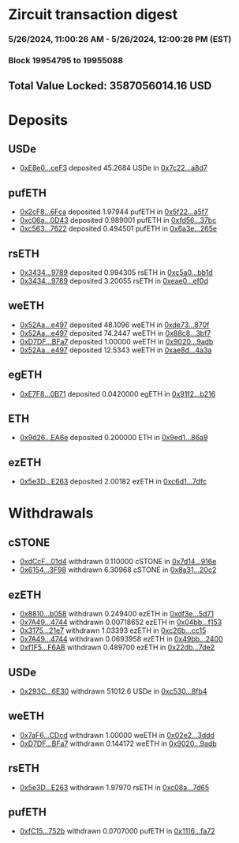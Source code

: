 # Zircuit transaction digest
### 5/26/2024, 11:00:26 AM - 5/26/2024, 12:00:28 PM (EST)
### Block 19954795 to 19955088

## Total Value Locked: 3587056014.16 USD

# Deposits
## USDe
- [0xE8e0...ceF3](https://etherscan.io/address/0xE8e05364EAA14DDDA1583DfD2A354291e905ceF3) deposited 45.2684 USDe in [0x7c22...a8d7](https://etherscan.io/tx/0xE8e05364EAA14DDDA1583DfD2A354291e905ceF3)
## pufETH
- [0x2cF8...6Fca](https://etherscan.io/address/0x2cF84fb6c4f9D163Da8E9420B2F7564883036Fca) deposited 1.97944 pufETH in [0x5f22...a5f7](https://etherscan.io/tx/0x2cF84fb6c4f9D163Da8E9420B2F7564883036Fca)
- [0xc06a...0D43](https://etherscan.io/address/0xc06ae821710D1D97c541A3FD59163b4D2b1a0D43) deposited 0.989001 pufETH in [0xfd56...37bc](https://etherscan.io/tx/0xc06ae821710D1D97c541A3FD59163b4D2b1a0D43)
- [0xc563...7622](https://etherscan.io/address/0xc5635A3026a9Bc74eB3074E599602C31C1107622) deposited 0.494501 pufETH in [0x6a3e...265e](https://etherscan.io/tx/0xc5635A3026a9Bc74eB3074E599602C31C1107622)
## rsETH
- [0x3434...9789](https://etherscan.io/address/0x34349c5569e7B846c3558961552D2202760A9789) deposited 0.994305 rsETH in [0xc5a0...bb1d](https://etherscan.io/tx/0x34349c5569e7B846c3558961552D2202760A9789)
- [0x3434...9789](https://etherscan.io/address/0x34349c5569e7B846c3558961552D2202760A9789) deposited 3.20055 rsETH in [0xeae0...ef0d](https://etherscan.io/tx/0x34349c5569e7B846c3558961552D2202760A9789)
## weETH
- [0x52Aa...e497](https://etherscan.io/address/0x52Aa899454998Be5b000Ad077a46Bbe360F4e497) deposited 48.1096 weETH in [0xde73...870f](https://etherscan.io/tx/0x52Aa899454998Be5b000Ad077a46Bbe360F4e497)
- [0x52Aa...e497](https://etherscan.io/address/0x52Aa899454998Be5b000Ad077a46Bbe360F4e497) deposited 74.2447 weETH in [0x88c8...3bf7](https://etherscan.io/tx/0x52Aa899454998Be5b000Ad077a46Bbe360F4e497)
- [0xD7DF...BFa7](https://etherscan.io/address/0xD7DF7E085214743530afF339aFC420c7c720BFa7) deposited 1.00000 weETH in [0x9020...9adb](https://etherscan.io/tx/0xD7DF7E085214743530afF339aFC420c7c720BFa7)
- [0x52Aa...e497](https://etherscan.io/address/0x52Aa899454998Be5b000Ad077a46Bbe360F4e497) deposited 12.5343 weETH in [0xae8d...4a3a](https://etherscan.io/tx/0x52Aa899454998Be5b000Ad077a46Bbe360F4e497)
## egETH
- [0xE7F8...0B71](https://etherscan.io/address/0xE7F8A211853fC599bCfEeE9175AEdaE1b48F0B71) deposited 0.0420000 egETH in [0x91f2...b216](https://etherscan.io/tx/0xE7F8A211853fC599bCfEeE9175AEdaE1b48F0B71)
## ETH
- [0x9d26...EA6e](https://etherscan.io/address/0x9d26ee65ee7b09d4B1F46DBaFb245dF65c6dEA6e) deposited 0.200000 ETH in [0x9ed1...86a9](https://etherscan.io/tx/0x9d26ee65ee7b09d4B1F46DBaFb245dF65c6dEA6e)
## ezETH
- [0x5e3D...E263](https://etherscan.io/address/0x5e3D413c7583F192AfB375F4Ec8856105F12E263) deposited 2.00182 ezETH in [0xc6d1...7dfc](https://etherscan.io/tx/0x5e3D413c7583F192AfB375F4Ec8856105F12E263)
# Withdrawals
## cSTONE
- [0xdCcF...01d4](https://etherscan.io/address/0xdCcF29fa0f10922F6284441193b0192d361101d4) withdrawn 0.110000 cSTONE in [0x7d14...916e](https://etherscan.io/tx/0xdCcF29fa0f10922F6284441193b0192d361101d4)
- [0x6154...3F98](https://etherscan.io/address/0x6154200BFB5f2c68603cCa4D20714e8a3C663F98) withdrawn 6.30968 cSTONE in [0x8a31...20c2](https://etherscan.io/tx/0x6154200BFB5f2c68603cCa4D20714e8a3C663F98)
## ezETH
- [0x8810...b058](https://etherscan.io/address/0x8810dFF59abBc5Cca0332A31BEfdfAc67f62b058) withdrawn 0.249400 ezETH in [0xdf3e...5d71](https://etherscan.io/tx/0x8810dFF59abBc5Cca0332A31BEfdfAc67f62b058)
- [0x7A49...4744](https://etherscan.io/address/0x7A493Be5c2ce014cD049Bf178a1ac0Db1B434744) withdrawn 0.00718652 ezETH in [0x04bb...f153](https://etherscan.io/tx/0x7A493Be5c2ce014cD049Bf178a1ac0Db1B434744)
- [0x3175...21e7](https://etherscan.io/address/0x3175ED1f683A88e03508AD7B079f7CF852b521e7) withdrawn 1.03393 ezETH in [0xc26b...cc15](https://etherscan.io/tx/0x3175ED1f683A88e03508AD7B079f7CF852b521e7)
- [0x7A49...4744](https://etherscan.io/address/0x7A493Be5c2ce014cD049Bf178a1ac0Db1B434744) withdrawn 0.0693958 ezETH in [0x49bb...2400](https://etherscan.io/tx/0x7A493Be5c2ce014cD049Bf178a1ac0Db1B434744)
- [0xf1F5...F6AB](https://etherscan.io/address/0xf1F5c766958e4Ec65c7Af6e1CCB545950D41F6AB) withdrawn 0.489700 ezETH in [0x22db...7de2](https://etherscan.io/tx/0xf1F5c766958e4Ec65c7Af6e1CCB545950D41F6AB)
## USDe
- [0x293C...6E30](https://etherscan.io/address/0x293C6937D8D82e05B01335F7B33FBA0c8e256E30) withdrawn 51012.6 USDe in [0xc530...8fb4](https://etherscan.io/tx/0x293C6937D8D82e05B01335F7B33FBA0c8e256E30)
## weETH
- [0x7aF6...CDcd](https://etherscan.io/address/0x7aF6cCc1B9C7E17021DE50F812AA4120d42eCDcd) withdrawn 1.00000 weETH in [0x02e2...3ddd](https://etherscan.io/tx/0x7aF6cCc1B9C7E17021DE50F812AA4120d42eCDcd)
- [0xD7DF...BFa7](https://etherscan.io/address/0xD7DF7E085214743530afF339aFC420c7c720BFa7) withdrawn 0.144172 weETH in [0x9020...9adb](https://etherscan.io/tx/0xD7DF7E085214743530afF339aFC420c7c720BFa7)
## rsETH
- [0x5e3D...E263](https://etherscan.io/address/0x5e3D413c7583F192AfB375F4Ec8856105F12E263) withdrawn 1.97970 rsETH in [0xc08a...7d65](https://etherscan.io/tx/0x5e3D413c7583F192AfB375F4Ec8856105F12E263)
## pufETH
- [0xfC15...752b](https://etherscan.io/address/0xfC1519A12B38bE7875071560B36DE46e4624752b) withdrawn 0.0707000 pufETH in [0x1116...fa72](https://etherscan.io/tx/0xfC1519A12B38bE7875071560B36DE46e4624752b)
